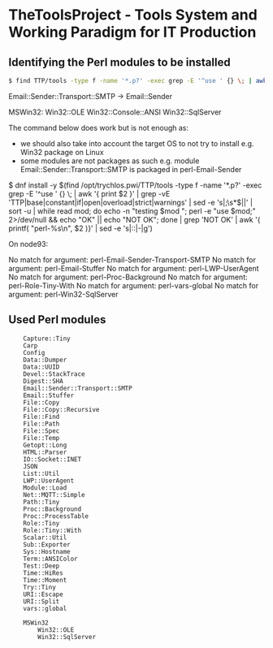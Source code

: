 # TheToolsProject - Tools System and Working Paradigm for IT Production

## Identifying the Perl modules to be installed

```sh
$ find TTP/tools -type f -name '*.p?' -exec grep -E '^use ' {} \; | awk '{ print $2 }' | grep -vE 'TTP|base|constant|if|open|overload|strict|warnings' | sed -e 's|;\s*$||' | sort -u | while read mod; do echo -n "testing $mod "; perl -e "use $mod;" 2>/dev/null && echo "OK" || echo "NOT OK"; done

```

Email::Sender::Transport::SMTP -> Email::Sender

MSWin32:
    Win32::OLE
    Win32::Console::ANSI
    Win32::SqlServer

The command below does work but is not enough as:
- we should also take into account the target OS to not try to install e.g. Win32 package on Linux
- some modules are not packages as such e.g. module Email::Sender::Transport::SMTP is packaged in perl-Email-Sender

$ dnf install -y $(find /opt/trychlos.pwi/TTP/tools -type f -name '*.p?' -exec grep -E '^use ' {} \; | awk '{ print $2 }' | grep -vE 'TTP|base|constant|if|open|overload|strict|warnings' | sed -e 's|;\s*$||' | sort -u | while read mod; do echo -n "testing $mod "; perl -e "use $mod;" 2>/dev/null && echo "OK" || echo "NOT OK"; done | grep 'NOT OK' | awk '{ printf( "perl-%s\n", $2 )}' | sed -e 's|::|-|g')

On node93:

No match for argument: perl-Email-Sender-Transport-SMTP
No match for argument: perl-Email-Stuffer
No match for argument: perl-LWP-UserAgent
No match for argument: perl-Proc-Background
No match for argument: perl-Role-Tiny-With
No match for argument: perl-vars-global
No match for argument: perl-Win32-SqlServer

## Used Perl modules

```
    Capture::Tiny
    Carp
    Config
    Data::Dumper
    Data::UUID
    Devel::StackTrace
    Digest::SHA
    Email::Sender::Transport::SMTP
    Email::Stuffer
    File::Copy
    File::Copy::Recursive
    File::Find
    File::Path
    File::Spec
    File::Temp
    Getopt::Long
    HTML::Parser
    IO::Socket::INET
    JSON
    List::Util
    LWP::UserAgent
    Module::Load
    Net::MQTT::Simple
    Path::Tiny
    Proc::Background
    Proc::ProcessTable
    Role::Tiny
    Role::Tiny::With
    Scalar::Util
    Sub::Exporter
    Sys::Hostname
    Term::ANSIColor
    Test::Deep
    Time::HiRes
    Time::Moment
    Try::Tiny
    URI::Escape
    URI::Split
    vars::global

    MSWin32
        Win32::OLE
        Win32::SqlServer
```
